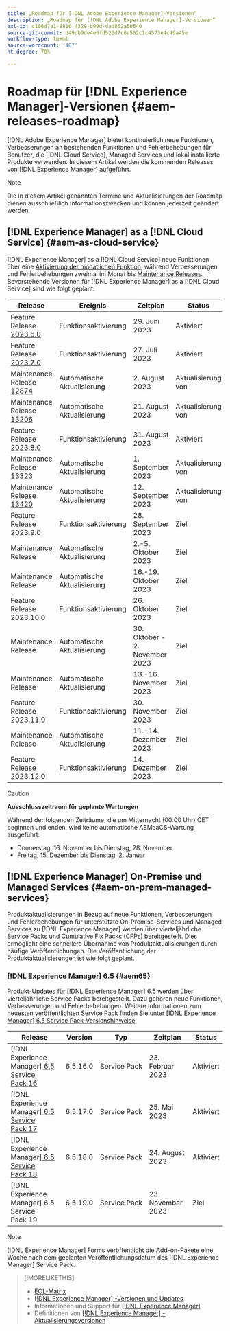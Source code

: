 ```yaml
---
title: „Roadmap für [!DNL Adobe Experience Manager]-Versionen“
description: „Roadmap für [!DNL Adobe Experience Manager]-Versionen“
exl-id: c106d7a1-8810-4328-b99d-dad862a50640
source-git-commit: d49db9de4e6fd520d7c6e502c1c4573e4c49a45e
workflow-type: tm+mt
source-wordcount: '487'
ht-degree: 70%

---
```


# Roadmap für [!DNL Experience Manager]-Versionen {#aem-releases-roadmap}

[!DNL Adobe Experience Manager] bietet kontinuierlich neue Funktionen, Verbesserungen an bestehenden Funktionen und Fehlerbehebungen für Benutzer, die [!DNL Cloud Service], Managed Services und lokal installierte Produkte verwenden. In diesem Artikel werden die kommenden Releases von [!DNL Experience Manager] aufgeführt.

>[!NOTE]
>
>Die in diesem Artikel genannten Termine und Aktualisierungen der Roadmap dienen ausschließlich Informationszwecken und können jederzeit geändert werden.

## [!DNL Experience Manager] as a [!DNL Cloud Service] {#aem-as-cloud-service}

[!DNL Experience Manager] as a [!DNL Cloud Service] neue Funktionen über eine [Aktivierung der monatlichen Funktion](https://experienceleague.adobe.com/docs/experience-manager-cloud-service/content/release-notes/release-notes/release-notes-current.html?lang=de), während Verbesserungen und Fehlerbehebungen zweimal im Monat bis [Maintenance Releases](https://experienceleague.adobe.com/docs/experience-manager-cloud-service/content/release-notes/maintenance/latest.html).
Bevorstehende Versionen für [!DNL Experience Manager] as a [!DNL Cloud Service] sind wie folgt geplant:

| Release | Ereignis | Zeitplan | Status |
|---|---|---|---|
| Feature Release [2023.6.0](https://experienceleague.adobe.com/docs/experience-manager-cloud-service/content/release-notes/release-notes/2023/release-notes-2023-6-0.html?lang=de) | Funktionsaktivierung | 29. Juni 2023 | Aktiviert |
| Feature Release [2023.7.0](https://experienceleague.adobe.com/docs/experience-manager-cloud-service/content/release-notes/release-notes/2023/release-notes-2023-7-0.html?lang=de) | Funktionsaktivierung | 27. Juli 2023 | Aktiviert |
| Maintenance Release [12874](https://experienceleague.adobe.com/docs/experience-manager-cloud-service/content/release-notes/maintenance/2023/2023.8.0.html#release-12874) | Automatische Aktualisierung | 2. August 2023 | Aktualisierung von   |
| Maintenance Release [13206](https://experienceleague.adobe.com/docs/experience-manager-cloud-service/content/release-notes/maintenance/2023/2023.8.0.html#release-13206) | Automatische Aktualisierung | 21. August 2023 | Aktualisierung von   |
| Feature Release [2023.8.0](https://experienceleague.adobe.com/docs/experience-manager-cloud-service/content/release-notes/release-notes/release-notes-current.html?lang=de) | Funktionsaktivierung | 31. August 2023 | Aktiviert |
| Maintenance Release [13323](https://experienceleague.adobe.com/docs/experience-manager-cloud-service/content/release-notes/maintenance/2023/2023.9.0.html#release-13323) | Automatische Aktualisierung | 1. September 2023 | Aktualisierung von   |
| Maintenance Release [13420](https://experienceleague.adobe.com/docs/experience-manager-cloud-service/content/release-notes/maintenance/latest.html) | Automatische Aktualisierung | 12. September 2023 | Aktualisierung von   |
| Feature Release 2023.9.0 | Funktionsaktivierung | 28. September 2023 | Ziel |
| Maintenance Release | Automatische Aktualisierung | 2.-5. Oktober 2023 | Ziel |
| Maintenance Release | Automatische Aktualisierung | 16.-19. Oktober 2023 | Ziel |
| Feature Release 2023.10.0 | Funktionsaktivierung | 26. Oktober 2023 | Ziel |
| Maintenance Release | Automatische Aktualisierung | 30. Oktober - 2. November 2023 | Ziel |
| Maintenance Release | Automatische Aktualisierung | 13.-16. November 2023 | Ziel |
| Feature Release 2023.11.0 | Funktionsaktivierung | 30. November 2023 | Ziel |
| Maintenance Release | Automatische Aktualisierung | 11.-14. Dezember 2023 | Ziel |
| Feature Release 2023.12.0 | Funktionsaktivierung | 14. Dezember 2023 | Ziel |

>[!CAUTION]
>
>**Ausschlusszeitraum für geplante Wartungen**
>
> Während der folgenden Zeiträume, die um Mitternacht (00:00 Uhr) CET beginnen und enden, wird keine automatische AEMaaCS-Wartung ausgeführt:
>
>* Donnerstag, 16. November bis Dienstag, 28. November
>* Freitag, 15. Dezember bis Dienstag, 2. Januar

## [!DNL Experience Manager] On-Premise und Managed Services {#aem-on-prem-managed-services}

Produktaktualisierungen in Bezug auf neue Funktionen, Verbesserungen und Fehlerbehebungen für unterstützte On-Premise-Services und Managed Services zu [!DNL Experience Manager] werden über vierteljährliche Service Packs und Cumulative Fix Packs (CFPs) bereitgestellt. Dies ermöglicht eine schnellere Übernahme von Produktaktualisierungen durch häufige Veröffentlichungen. Die Veröffentlichung der Produktaktualisierungen ist wie folgt geplant.

### [!DNL Experience Manager] 6.5 {#aem65}

Produkt-Updates für [!DNL Experience Manager] 6.5 werden über vierteljährliche Service Packs bereitgestellt. Dazu gehören neue Funktionen, Verbesserungen und Fehlerbehebungen. Weitere Informationen zum neuesten veröffentlichten Service Pack finden Sie unter [[!DNL Experience Manager] 6.5 Service Pack-Versionshinweise](https://experienceleague.adobe.com/docs/experience-manager-65/release-notes/release-notes.html?lang=de).

| Release | Version | Typ | Zeitplan | Status |
|---|---|---|---|---|
| [!DNL Experience Manager][ 6.5 Service Pack 16](https://experienceleague.adobe.com/docs/experience-manager-65/release-notes/service-pack/6.5.16.html?lang=de) | 6.5.16.0 | Service Pack | 23. Februar 2023 | Aktiviert |
| [!DNL Experience Manager][ 6.5 Service Pack 17](https://experienceleague.adobe.com/docs/experience-manager-65/release-notes/service-pack/6.5.17.html?lang=de) | 6.5.17.0 | Service Pack | 25. Mai 2023 | Aktiviert |
| [!DNL Experience Manager][ 6.5 Service Pack 18](https://experienceleague.adobe.com/docs/experience-manager-65/release-notes/release-notes.html?lang=de) | 6.5.18.0 | Service Pack | 24. August 2023 | Aktiviert |
| [!DNL Experience Manager] 6.5 Service Pack 19 | 6.5.19.0 | Service Pack | 23. November 2023 | Ziel |

>[!NOTE]
>
>[!DNL Experience Manager] Forms veröffentlicht die Add-on-Pakete eine Woche nach dem geplanten Veröffentlichungsdatum des [!DNL Experience Manager] Service Pack.

>[!MORELIKETHIS]
>
>* [EOL-Matrix](https://helpx.adobe.com/de/support/programs/eol-matrix.html)
>* [[!DNL Experience Manager] -Versionen und Updates](https://experienceleague.adobe.com/docs/experience-manager-release-information/aem-release-updates/aem-releases-updates.html?lang=de)
>* Informationen und Support für [[!DNL Experience Manager] ](https://experienceleague.adobe.com/docs/experience-manager-cloud-service.html?lang=de)
>* Definitionen von [[!DNL Experience Manager] -Aktualisierungsversionen](/help/using/update-release-vehicle-definitions.md)
